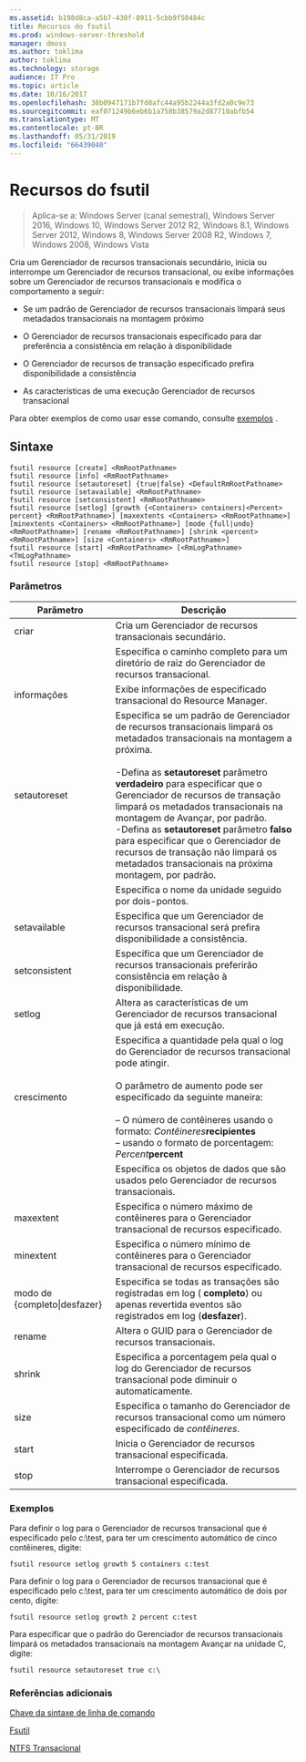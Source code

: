 ```yaml
---
ms.assetid: b198d8ca-a5b7-430f-8911-5cbb9f50484c
title: Recursos do fsutil
ms.prod: windows-server-threshold
manager: dmoss
ms.author: toklima
author: toklima
ms.technology: storage
audience: IT Pro
ms.topic: article
ms.date: 10/16/2017
ms.openlocfilehash: 38b0947171b7fd8afc44a95b2244a3fd2a0c9e73
ms.sourcegitcommit: eaf071249b6eb6b1a758b38579a2d87710abfb54
ms.translationtype: MT
ms.contentlocale: pt-BR
ms.lasthandoff: 05/31/2019
ms.locfileid: "66439040"
---
```

# <a name="fsutil-resource"></a>Recursos do fsutil
>Aplica-se a: Windows Server (canal semestral), Windows Server 2016, Windows 10, Windows Server 2012 R2, Windows 8.1, Windows Server 2012, Windows 8, Windows Server 2008 R2, Windows 7, Windows 2008, Windows Vista

Cria um Gerenciador de recursos transacionais secundário, inicia ou interrompe um Gerenciador de recursos transacional, ou exibe informações sobre um Gerenciador de recursos transacionais e modifica o comportamento a seguir:

-   Se um padrão de Gerenciador de recursos transacionais limpará seus metadados transacionais na montagem próximo

-   O Gerenciador de recursos transacionais especificado para dar preferência a consistência em relação à disponibilidade

-   O Gerenciador de recursos de transação especificado prefira disponibilidade a consistência

-   As características de uma execução Gerenciador de recursos transacional

Para obter exemplos de como usar esse comando, consulte [exemplos](#BKMK_examples) .

## <a name="syntax"></a>Sintaxe

```
fsutil resource [create] <RmRootPathname>
fsutil resource [info] <RmRootPathname>
fsutil resource [setautoreset] {true|false} <DefaultRmRootPathname>
fsutil resource [setavailable] <RmRootPathname>
fsutil resource [setconsistent] <RmRootPathname>
fsutil resource [setlog] [growth {<Containers> containers|<Percent> percent} <RmRootPathname>] [maxextents <Containers> <RmRootPathname>] [minextents <Containers> <RmRootPathname>] [mode {full|undo} <RmRootPathname>] [rename <RmRootPathname>] [shrink <percent> <RmRootPathname>] [size <Containers> <RmRootPathname>]
fsutil resource [start] <RmRootPathname> [<RmLogPathname> <TmLogPathname>
fsutil resource [stop] <RmRootPathname>
```

### <a name="parameters"></a>Parâmetros

|        Parâmetro        |                                                                                                                                                                                                                                        Descrição                                                                                                                                                                                                                                         |
|-------------------------|--------------------------------------------------------------------------------------------------------------------------------------------------------------------------------------------------------------------------------------------------------------------------------------------------------------------------------------------------------------------------------------------------------------------------------------------------------------------------------------------|
|         criar          |                                                                                                                                                                                                                    Cria um Gerenciador de recursos transacionais secundário.                                                                                                                                                                                                                     |
|    <RmRootPathname>     |                                                                                                                                                                                                        Especifica o caminho completo para um diretório de raiz do Gerenciador de recursos transacional.                                                                                                                                                                                                         |
|          informações           |                                                                                                                                                                                                            Exibe informações de especificado transacional do Resource Manager.                                                                                                                                                                                                            |
|      setautoreset       | Especifica se um padrão de Gerenciador de recursos transacionais limpará os metadados transacionais na montagem a próxima.<br /><br />-Defina as **setautoreset** parâmetro **verdadeiro** para especificar que o Gerenciador de recursos de transação limpará os metadados transacionais na montagem de Avançar, por padrão.<br />-Defina as **setautoreset** parâmetro **falso** para especificar que o Gerenciador de recursos de transação não limpará os metadados transacionais na próxima montagem, por padrão. |
| <DefaultRmRootPathname> |                                                                                                                                                                                                                       Especifica o nome da unidade seguido por dois-pontos.                                                                                                                                                                                                                        |
|      setavailable       |                                                                                                                                                                                                 Especifica que um Gerenciador de recursos transacional será prefira disponibilidade a consistência.                                                                                                                                                                                                 |
|      setconsistent      |                                                                                                                                                                                                 Especifica que um Gerenciador de recursos transacionais preferirão consistência em relação à disponibilidade.                                                                                                                                                                                                 |
|         setlog          |                                                                                                                                                                                                  Altera as características de um Gerenciador de recursos transacional que já está em execução.                                                                                                                                                                                                  |
|         crescimento          |                                                                                                  Especifica a quantidade pela qual o log do Gerenciador de recursos transacional pode atingir.<br /><br />O parâmetro de aumento pode ser especificado da seguinte maneira:<br /><br />– O número de contêineres usando o formato: *Contêineres***recipientes**<br />–   usando o formato de porcentagem: *Percent***percent**                                                                                                   |
|      <containers>       |                                                                                                                                                                                                      Especifica os objetos de dados que são usados pelo Gerenciador de recursos transacionais.                                                                                                                                                                                                       |
|        maxextent        |                                                                                                                                                                                                Especifica o número máximo de contêineres para o Gerenciador transacional de recursos especificado.                                                                                                                                                                                                |
|        minextent        |                                                                                                                                                                                                Especifica o número mínimo de contêineres para o Gerenciador transacional de recursos especificado.                                                                                                                                                                                                |
|  modo de {completo&#124;desfazer}  |                                                                                                                                                                                        Especifica se todas as transações são registradas em log ( **completo**) ou apenas revertida eventos são registrados em log (**desfazer**).                                                                                                                                                                                         |
|         rename          |                                                                                                                                                                                                                  Altera o GUID para o Gerenciador de recursos transacionais.                                                                                                                                                                                                                  |
|         shrink          |                                                                                                                                                                                              Especifica a porcentagem pela qual o log do Gerenciador de recursos transacional pode diminuir o automaticamente.                                                                                                                                                                                              |
|          size           |                                                                                                                                                                                              Especifica o tamanho do Gerenciador de recursos transacional como um número especificado de *contêineres*.                                                                                                                                                                                               |
|          start          |                                                                                                                                                                                                                    Inicia o Gerenciador de recursos transacional especificada.                                                                                                                                                                                                                    |
|          stop           |                                                                                                                                                                                                                    Interrompe o Gerenciador de recursos transacional especificada.                                                                                                                                                                                                                     |

### <a name="BKMK_examples"></a>Exemplos
Para definir o log para o Gerenciador de recursos transacional que é especificado pelo c:\test, para ter um crescimento automático de cinco contêineres, digite:

```
fsutil resource setlog growth 5 containers c:test
```

Para definir o log para o Gerenciador de recursos transacional que é especificado pelo c:\test, para ter um crescimento automático de dois por cento, digite:

```
fsutil resource setlog growth 2 percent c:test
```

Para especificar que o padrão do Gerenciador de recursos transacionais limpará os metadados transacionais na montagem Avançar na unidade C, digite:

```
fsutil resource setautoreset true c:\  
```

### <a name="additional-references"></a>Referências adicionais
[Chave da sintaxe de linha de comando](Command-Line-Syntax-Key.md)

[Fsutil](Fsutil.md)

[NTFS Transacional](https://go.microsoft.com/fwlink/?LinkID=165402)


